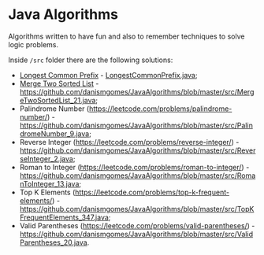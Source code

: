 # Java Algorithms

Algorithms written to have fun and also to remember techniques to solve logic problems.

Inside `/src` folder there are the following solutions:

* [Longest Common Prefix](https://leetcode.com/problems/longest-common-prefix/) - [LongestCommonPrefix.java](https://github.com/danismgomes/JavaAlgorithms/blob/master/src/LongestCommonPrefix_14.java);
* [Merge Two Sorted List](https://leetcode.com/problems/merge-two-sorted-lists/) - https://github.com/danismgomes/JavaAlgorithms/blob/master/src/MergeTwoSortedList_21.java;
* Palindrome Number (https://leetcode.com/problems/palindrome-number/) - https://github.com/danismgomes/JavaAlgorithms/blob/master/src/PalindromeNumber_9.java;
* Reverse Integer (https://leetcode.com/problems/reverse-integer/) - https://github.com/danismgomes/JavaAlgorithms/blob/master/src/ReverseInteger_2.java;
* Roman to Integer (https://leetcode.com/problems/roman-to-integer/) - https://github.com/danismgomes/JavaAlgorithms/blob/master/src/RomanToInteger_13.java;
* Top K Elements (https://leetcode.com/problems/top-k-frequent-elements/) - https://github.com/danismgomes/JavaAlgorithms/blob/master/src/TopKFrequentElements_347.java;
* Valid Parentheses (https://leetcode.com/problems/valid-parentheses/) - https://github.com/danismgomes/JavaAlgorithms/blob/master/src/ValidParentheses_20.java.
